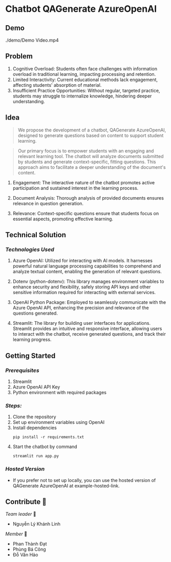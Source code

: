 # Chatbot QAGenerate AzureOpenAI

## Demo
./demo/Demo Video.mp4

## Problem
  1. Cognitive Overload: Students often face challenges with information overload in traditional learning, impacting processing and retention.
  2. Limited Interactivity: Current educational methods lack engagement, affecting students' absorption of material.
  3. Insufficient Practice Opportunities: Without regular, targeted practice, students may struggle to internalize knowledge, hindering deeper understanding.
## Idea
>We propose the development of a chatbot, QAGenerate AzureOpenAI, designed to generate questions based on content to support student learning.

>Our primary focus is to empower students with an engaging and relevant learning tool. The chatbot will analyze documents submitted by students and generate context-specific, fitting questions. This approach aims to facilitate a deeper understanding of the document's content.

  1. Engagement: The interactive nature of the chatbot promotes active participation and sustained interest in the learning process.

  2. Document Analysis: Thorough analysis of provided documents ensures relevance in question generation.

  3. Relevance: Context-specific questions ensure that students focus on essential aspects, promoting effective learning.

## Technical Solution
### _Technologies Used_
  1. Azure OpenAI: Utilized for interacting with AI models. It harnesses powerful natural language processing capabilities to comprehend and analyze textual content, enabling the generation of relevant questions.

  2. Dotenv (python-dotenv): This library manages environment variables to enhance security and flexibility, safely storing API keys and other sensitive information required for interacting with external services.

  3. OpenAI Python Package: Employed to seamlessly communicate with the Azure OpenAI API, enhancing the precision and relevance of the questions generated.

  4. Streamlit: The library for building user interfaces for applications. Streamlit provides an intuitive and responsive interface, allowing users to interact with the chatbot, receive generated questions, and track their learning progress.

## Getting Started

### _Prerequisites_
  1. Streamlit
  2. Azure OpenAI API Key
  3. Python environment with required packages
### _Steps:_
  1. Clone the repository
  2. Set up environment variables using OpenAI
  3. Install dependencies
     ```
     pip install -r requirements.txt
     ```
  5. Start the chatbot by command
     ```
     streamlit run app.py
     ```
### _Hosted Version_
  - If you prefer not to set up locally, you can use the hosted version of QAGenerate AzureOpenAI at example-hosted-link.

## Contribute 🤝
_Team leader_ 🥇 
  - Nguyễn Lý Khánh Linh

_Member_ 🥈
  - Phan Thành Đạt
  - Phùng Bá Công
  - Đỗ Văn Hảo
